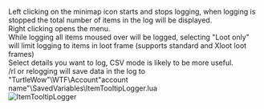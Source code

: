 Left clicking on the minimap icon starts and stops logging, when logging is stopped the total number of items in the log will be displayed.  
Right clicking opens the menu.  
While logging all items moused over will be logged, selecting "Loot only" will limit logging to items in loot frame (supports standard and Xloot loot frames)  
Select details you want to log, CSV mode is likely to be more useful.  
/rl or relogging will save data in the log to "TurtleWow"\WTF\Account\"account name"\SavedVariables\ItemTooltipLogger.lua   
![ItemTooltipLogger](https://github.com/user-attachments/assets/59ca9af7-4f11-4420-a149-739ca47be412)
